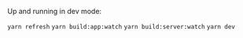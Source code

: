 


Up and running in dev mode:

`yarn refresh`
`yarn build:app:watch`
`yarn build:server:watch`
`yarn dev`

